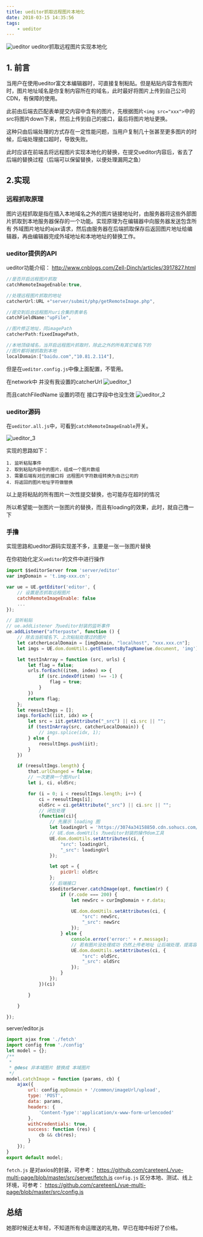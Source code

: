 ```yaml
---
title: ueditor抓取远程图片本地化
date: 2018-03-15 14:35:56
tags:
    - ueditor
---
```


![ueditor](ueditor-catch-remote-img-local/ueditor.png)
ueditor抓取远程图片实现本地化

<!-- more -->

## 1. 前言

当用户在使用ueditor富文本编辑器时，可直接复制粘贴。但是粘贴内容含有图片时，图片地址域名是你复制内容所在的域名，此时最好将图片上传到自己公司CDN，有保障的使用。

此前由后端去匹配表单提交内容中含有的图片，先根据图片`<img src="xxx">`中的src将图片down下来，然后上传到自己的接口，最后将图片地址更换。

这种只由后端处理的方式存在一定性能问题，当用户复制几十张甚至更多图片的时候，后端处理接口超时，导致失败。

此时应该在前端去将远程图片实现本地化的替换，在提交ueditor内容后，省去了后端的替换过程（后端可以保留替换，以便处理漏网之鱼）

<!-- more -->

## 2.实现

### 远程抓取原理

图片远程抓取是指在插入本地域名之外的图片链接地址时，由服务器将这些外部图片抓取到本地服务器保存的一个功能。实现原理为在编辑器中向服务器发送包含所有 外域图片地址的ajax请求，然后由服务器在后端抓取保存后返回图片地址给编辑器，再由编辑器完成外域地址和本地地址的替换工作。

### ueditor提供的API

ueditor功能介绍： http://www.cnblogs.com/Zell-Dinch/articles/3917827.html

```js
//是否开启远程图片抓取
catchRemoteImageEnable:true,

//处理远程图片抓取的地址
catcherUrl:URL +"server/submit/php/getRemoteImage.php",  

//提交到后台远程图片uri合集的表单名
catchFieldName:"upFile",     

//图片修正地址，同imagePath
catcherPath:fixedImagePath,

//本地顶级域名，当开启远程图片抓取时，除此之外的所有其它域名下的
//图片都将被抓取到本地                                   
localDomain:["baidu.com","10.81.2.114"],
```

但是在`ueditor.config.js`中像上面配置，不管用。

在network中 并没有我设置的catcherUrl
![ueditor_1](ueditor-catch-remote-img-local/ueditor_1.png)

而且catchFiledName 设置的项在 接口字段中也没生效
![ueditor_2](ueditor-catch-remote-img-local/ueditor_2.png)

### ueditor源码

在`ueditor.all.js`中，可看到`catchRemoteImageEnable`开关。

![ueditor_3](ueditor-catch-remote-img-local/ueditor_3.png)

实现的思路如下：
```
1. 监听粘贴事件
2. 取到粘贴内容中的图片，组成一个图片数组
3. 需要后端有对应的接口将 远程图片字符数组转换为自己公司的
4. 将返回的图片地址字符做替换
```
以上是将粘贴的所有图片一次性提交替换，也可能存在超时的情况

所以希望能一张图片一张图片的替换，而且有loading的效果，此时，就自己撸一下

### 手撸

实现思路和ueditor源码实现差不多，主要是一张一张图片替换

在你初始化定义`ueditor`的文件中进行操作

```js
import $$editorServer from 'server/editor'
var imgDomain = 't.img-xxx.cn';

var ue = UE.getEditor('editor', {
    // 设置是否抓取远程图片
    catchRemoteImageEnable: false
    ...
});

// 监听粘贴
// ue.addListener 为ueditor封装的监听事件
ue.addListener("afterpaste", function () {
    // 除去当前域名下、上次粘贴处理过的图片
    let catcherLocalDomain = [imgDomain, "localhost", "xxx.xxx.cn"];
    let imgs = UE.dom.domUtils.getElementsByTagName(ue.document, 'img');

    let testInArray = function (src, urls) {
        let flag = false;
        urls.forEach((item, index) => {
            if (src.indexOf(item) !== -1) {
                flag = true;
            }
        })
        return flag;
    };
    let reesultImgs = [];
    imgs.forEach((iit, idx) => {
        let src = iit.getAttribute("_src") || ci.src || "";
        if (testInArray(src, catcherLocalDomain)) {
            // imgs.splice(idx, 1);
        } else {
            reesultImgs.push(iit);
        }
    })

    if (reesultImgs.length) {
        that.urlChanged = false;
        // 一次更换一个图片url
        let i, ci, oldSrc;

        for (i = 0; i < reesultImgs.length; i++) {
            ci = reesultImgs[i];
            oldSrc = ci.getAttribute("_src") || ci.src || "";
            // 闭包处理
            (function(ci){
                // 先展示 loading 图
                let loadingUrl = 'https://3074a34158850.cdn.sohucs.com/bp_2b77f44f051047008f11cfa450d518cc';
                // UE.dom.domUtils 为ueditor封装的操作dom工具
                UE.dom.domUtils.setAttributes(ci, {
                    "src": loadingUrl,
                    "_src": loadingUrl
                });

                let opt = {
                    picUrl: oldSrc
                };
                // 后端接口
                $$editorServer.catchImage(opt, function(r) {
                    if (r.code === 200) {
                        let newSrc = curImgDomain + r.data;

                        UE.dom.domUtils.setAttributes(ci, {
                            "src": newSrc,
                            "_src": newSrc
                        });
                    } else {
                        console.error('error:' + r.message);
                        // 若有图片没处理成功 仍然上传老地址 让后端处理，提高容错率，保证功能正常使用
                        UE.dom.domUtils.setAttributes(ci, {
                            "src": oldSrc,
                            "_src": oldSrc
                        });
                    }
                });
            })(ci)

        }

    }    

});
```

server/editor.js

```js
import ajax from './fetch'
import config from './config'
let model = {};
/**
 *
 * @desc 非本域图片 替换成 本域图片
 */
model.catchImage = function (params, cb) {
    ajax({
        url: config.mpDomain + '/common/imageUrl/upload',
        type: 'POST',
        data: params,
        headers: {
            'Content-Type':'application/x-www-form-urlencoded'
        },
        withCredentials: true,
        success: function (res) {
            cb && cb(res);
        }
    });
}
export default model;
```

`fetch.js` 是对axios的封装，可参考： https://github.com/careteenL/vue-multi-page/blob/master/src/server/fetch.js
`config.js` 区分本地、测试、线上环境，可参考： https://github.com/careteenL/vue-multi-page/blob/master/src/config.js

## 总结

她那时候还太年轻，不知道所有命运赠送的礼物，早已在暗中标好了价格。
